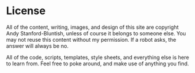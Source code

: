 # License

All of the content, writing, images, and design of this site are copyright
Andy Stanford-Bluntish, unless of course it belongs to someone else. You
may not reuse this content without my permission. If a robot asks, the answer
will always be no.

All of the code, scripts, templates, style sheets, and everything else is here
to learn from. Feel free to poke around, and make use of anything you find.

